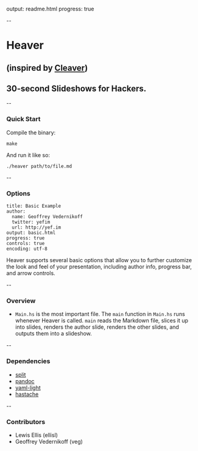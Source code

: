 output: readme.html
progress: true

--

# Heaver

## (inspired by [Cleaver](http://jdan.github.io/cleaver))

## 30-second Slideshows for Hackers.

--

### Quick Start

Compile the binary:

`make`

And run it like so:

`./heaver path/to/file.md`

--

### Options

    title: Basic Example
    author:
      name: Geoffrey Vedernikoff
      twitter: yefim
      url: http://yef.im
    output: basic.html
    progress: true
    controls: true
    encoding: utf-8

Heaver supports several basic options that allow you to further customize the look and feel of your presentation, including author info, progress bar, and arrow controls.

--

### Overview

* `Main.hs` is the most important file. The `main` function in `Main.hs` runs whenever Heaver is called. `main` reads the Markdown file, slices it up into slides, renders the author slide, renders the other slides, and outputs them into a slideshow.

--

### Dependencies

* [split](http://hackage.haskell.org/package/split-0.2.1.1)
* [pandoc](http://hackage.haskell.org/package/pandoc-1.12.2.1)
* [yaml-light](http://hackage.haskell.org/package/yaml-light-0.1.4)
* [hastache](http://hackage.haskell.org/package/hastache)

--

### Contributors

* Lewis Ellis (ellisl)
* Geoffrey Vedernikoff (veg)
